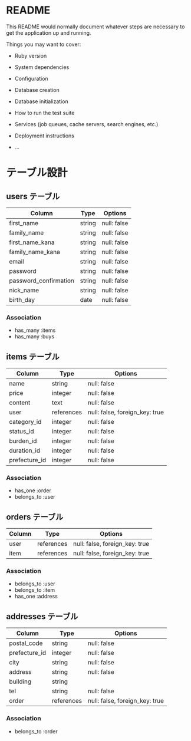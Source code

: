 # README

This README would normally document whatever steps are necessary to get the
application up and running.

Things you may want to cover:

* Ruby version

* System dependencies

* Configuration

* Database creation

* Database initialization

* How to run the test suite

* Services (job queues, cache servers, search engines, etc.)

* Deployment instructions

* ...

#  テーブル設計

## users テーブル

| Column                | Type     | Options               |
| --------------------- | -------- | --------------------- |
| first_name            | string   | null: false           |
| family_name           | string   | null: false           |
| first_name_kana       | string   | null: false           |
| family_name_kana      | string   | null: false           |
| email                 | string   | null: false           |
| password              | string   | null: false           |
| password_confirmation | string   | null: false           |
| nick_name             | string   | null: false           |
| birth_day             | date     | null: false           |


### Association

- has_many :items
- has_many :buys

## items テーブル

| Column       | Type      | Options                        |
| -------------| --------- | ------------------------------ |
| name         | string    | null: false                    |
| price        | integer   | null: false                    |
| content      | text      | null: false                    |
| user         | references| null: false, foreign_key: true |
| category_id  | integer   | null: false                    |
| status_id    | integer   | null: false                    |
| burden_id    | integer   | null: false                    |
| duration_id  | integer   | null: false                    |
| prefecture_id| integer   | null: false                    |

### Association

- has_one :order
- belongs_to :user

## orders テーブル

| Column    | Type      | Options                        |
| --------- | --------- | ------------------------------ |
| user      | references| null: false, foreign_key: true |
| item      | references| null: false, foreign_key: true |

### Association

- belongs_to :user
- belongs_to :item
- has_one :address

## addresses テーブル

| Column        | Type      | Options                        |
| ------------- | --------- | ------------------------------ |
| postal_code   | string    | null: false                    |
| prefecture_id | integer   | null: false                    |
| city          | string    | null: false                    |
| address       | string    | null: false                    |
| building      | string    |                                |
| tel           | string    | null: false                    |
| order           | references| null: false, foreign_key: true |

### Association

- belongs_to :order